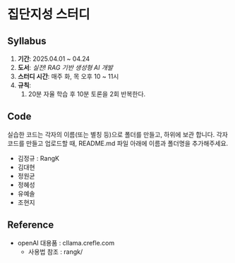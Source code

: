 # 집단지성 스터디

## Syllabus

1. **기간**: 2025.04.01 ~ 04.24  
2. **도서**: _실전! RAG 기반 생성형 AI 개발_  
3. **스터디 시간**: 매주 화, 목 오후 10 ~ 11시  
4. **규칙**:  
   1. 20분 자율 학습 후 10분 토론을 2회 반복한다.

## Code 

실습한 코드는 각자의 이름(또는 별칭 등)으로 폴더를 만들고, 하위에 보관 합니다.
각자 코드를 만들고 업로드할 때, README.md 파일 아래에 이름과 폴더명을 추가해주세요.

* 김정규 : RangK
* 김대현
* 정원균
* 정혜성
* 유예솔
* 조현지


## Reference

 * openAI 대용품 : cllama.crefle.com
   * 사용법 참조 : rangk/